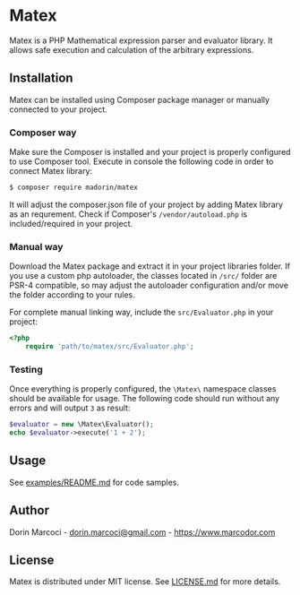 
# Matex

Matex is a PHP Mathematical expression parser and evaluator library.
It allows safe execution and calculation of the arbitrary expressions.


## Installation

Matex can be installed using Composer package manager or manually connected to your project.

### Composer way

Make sure the Composer is installed and your project is properly configured to use Composer tool.
Execute in console the following code in order to connect Matex library:

```bash
$ composer require madorin/matex
```

It will adjust the composer.json file of your project by adding Matex library as an requrement.
Check if Composer's `/vendor/autoload.php` is included/required in your project.

### Manual way

Download the Matex package and extract it in your project libraries folder.
If you use a custom php autoloader, the classes located in `/src/` folder are PSR-4 compatible, so may adjust the autoloader configuration and/or move the folder according to your rules.

For complete manual linking way, include the `src/Evaluator.php` in your project:

```php
<?php
	require 'path/to/matex/src/Evaluator.php';
```

### Testing

Once everything is properly configured, the `\Matex\` namespace classes should be available for usage.
The following code should run without any errors and will output `3` as result:

```php
$evaluator = new \Matex\Evaluator();
echo $evaluator->execute('1 + 2');
```


## Usage

See [examples/README.md](../examples/README.md) for code samples.


## Author

Dorin Marcoci - <dorin.marcoci@gmail.com> - <https://www.marcodor.com>


## License

Matex is distributed under MIT license. See [LICENSE.md](../LICENSE.md) for more details.
